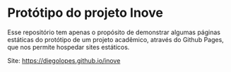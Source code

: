 # Protótipo do projeto Inove
Esse repositório tem apenas o propósito de demonstrar algumas páginas estáticas do protótipo de um projeto acadêmico, através do Github Pages, que nos permite hospedar sites estáticos.

Site: https://diegolopes.github.io/inove
